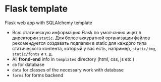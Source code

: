 # Flask template
Flask web app with SQLAlchemy template

- Всю статическую информацию Flask по умолчанию ищет в директории `static`. Для более аккуратной организации файлов рекомендуется создавать подпапки в static для каждого типа статического контента, который у вас есть, например, `static/img`, `static/fonts` и т. д.
- All **frond-end** info in `templates` directory (html, css, js etc.)
- `db` for database
- `data` for classes of the necessary work with database
- `forms` for forms backend
